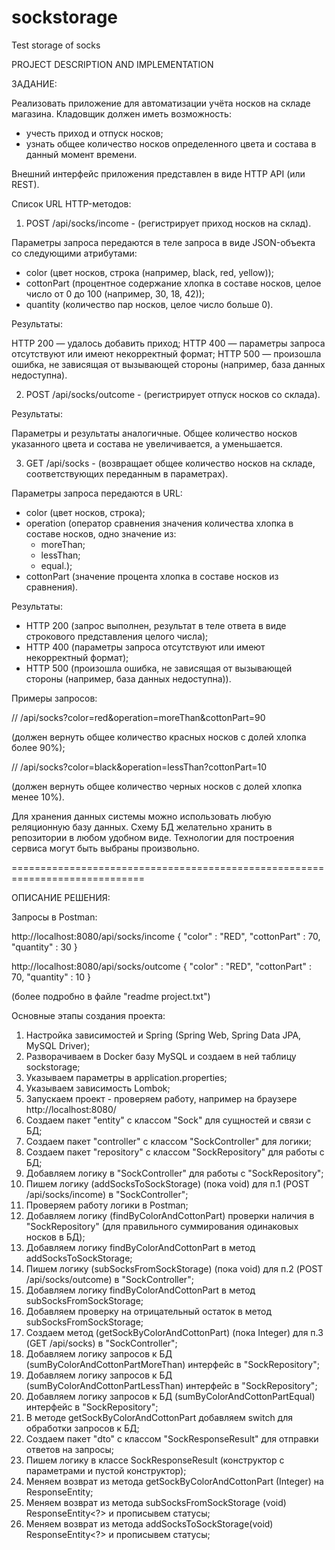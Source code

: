 # sockstorage
Test storage of socks

PROJECT DESCRIPTION AND IMPLEMENTATION



ЗАДАНИЕ:


Реализовать приложение для автоматизации учёта носков на складе магазина.
Кладовщик должен иметь возможность:

- учесть приход и отпуск носков;
- узнать общее количество носков определенного цвета и состава в данный момент времени.

Внешний интерфейс приложения представлен в виде HTTP API (или REST).

Список URL HTTP-методов:

1.  POST /api/socks/income - (регистрирует приход носков на склад).

Параметры запроса передаются в теле запроса в виде JSON-объекта со следующими атрибутами:

- color (цвет носков, строка (например, black, red, yellow));
- cottonPart (процентное содержание хлопка в составе носков, целое число от 0 до 100 (например, 30, 18, 42));
- quantity (количество пар носков, целое число больше 0).

Результаты:

HTTP 200 — удалось добавить приход;
HTTP 400 — параметры запроса отсутствуют или имеют некорректный формат;
HTTP 500 — произошла ошибка, не зависящая от вызывающей стороны (например, база данных недоступна).

2.  POST /api/socks/outcome - (регистрирует отпуск носков со склада).

Результаты:

Параметры и результаты аналогичные.
Общее количество носков указанного цвета и состава не увеличивается, а уменьшается.

3.  GET /api/socks - (возвращает общее количество носков на складе, соответствующих переданным в параметрах).

Параметры запроса передаются в URL:

- color (цвет носков, строка);
- operation (оператор сравнения значения количества хлопка в составе носков, одно значение из:
	- moreThan;
	- lessThan;
	- equal.);
- cottonPart (значение процента хлопка в составе носков из сравнения).

Результаты:

- HTTP 200 (запрос выполнен, результат в теле ответа в виде строкового представления целого числа);
- HTTP 400 (параметры запроса отсутствуют или имеют некорректный формат);
- HTTP 500 (произошла ошибка, не зависящая от вызывающей стороны (например, база данных недоступна)).

Примеры запросов:


// /api/socks?color=red&operation=moreThan&cottonPart=90

(должен вернуть общее количество красных носков с долей хлопка более 90%);

// /api/socks?color=black&operation=lessThan?cottonPart=10

(должен вернуть общее количество черных носков с долей хлопка менее 10%).

Для хранения данных системы можно использовать любую реляционную базу данных.
Схему БД желательно хранить в репозитории в любом удобном виде.
Технологии для построения сервиса могут быть выбраны произвольно.



=============================================================================



ОПИСАНИЕ РЕШЕНИЯ:



Запросы в Postman:

http://localhost:8080/api/socks/income
{
    "color" : "RED",
    "cottonPart" : 70,
    "quantity" : 30
}

http://localhost:8080/api/socks/outcome
{
    "color" : "RED",
    "cottonPart" : 70,
    "quantity" : 10
}

(более подробно в файле "readme project.txt")

Основные этапы создания проекта:

1. Настройка зависимостей и Spring (Spring Web, Spring Data JPA, MySQL Driver);
2. Разворачиваем в Docker базу MySQL и создаем в ней таблицу sockstorage;
3. Указываем параметры в application.properties;
4. Указываем зависимость Lombok;
5. Запускаем проект - проверяем работу, например на браузере http://localhost:8080/
6. Создаем пакет "entity" с классом "Sock" для сущностей и связи с БД;
7. Создаем пакет "controller" с классом "SockController" для логики;
8. Создаем пакет "repository" с классом "SockRepository" для работы с БД;
9. Добавляем логику в "SockController" для работы с "SockRepository";
10. Пишем логику (addSocksToSockStorage) (пока void) для п.1 (POST /api/socks/income) в "SockController";
11. Проверяем работу логики в Postman;
12. Добавляем логику (findByColorAndCottonPart) проверки наличия в "SockRepository" 
(для правильного суммирования одинаковых носков в БД);
13. Добавляем логику findByColorAndCottonPart в метод addSocksToSockStorage;
14. Пишем логику (subSocksFromSockStorage) (пока void) для п.2 (POST /api/socks/outcome) в "SockController";
15. Добавляем логику findByColorAndCottonPart в метод subSocksFromSockStorage;
16. Добавляем проверку на отрицательный остаток в метод subSocksFromSockStorage;
17. Создаем метод (getSockByColorAndCottonPart) (пока Integer) для п.3 (GET /api/socks) в "SockController";
18. Добавляем логику запросов к БД (sumByColorAndCottonPartMoreThan) интерфейс в "SockRepository";
19. Добавляем логику запросов к БД (sumByColorAndCottonPartLessThan) интерфейс в "SockRepository";
20. Добавляем логику запросов к БД (sumByColorAndCottonPartEqual) интерфейс в "SockRepository";
21. В методе getSockByColorAndCottonPart добавляем switch для обработки запросов к БД;
22. Создаем пакет "dto" с классом "SockResponseResult" для отправки ответов на запросы;
23. Пишем логику в классе SockResponseResult (конструктор с параметрами и пустой конструктор);
24. Меняем возврат из метода getSockByColorAndCottonPart (Integer) на ResponseEntity<SockResponseResult>;
25. Меняем возврат из метода subSocksFromSockStorage (void) ResponseEntity<?> и прописывем статусы;
26. Меняем возврат из метода addSocksToSockStorage(void) ResponseEntity<?> и прописывем статусы;

